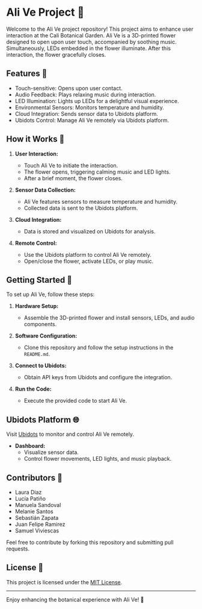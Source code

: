# Ali Ve Project 🌸

Welcome to the Ali Ve project repository! This project aims to enhance user interaction at the Cali Botanical Garden. Ali Ve is a 3D-printed flower designed to open upon user touch, accompanied by soothing music. Simultaneously, LEDs embedded in the flower illuminate. After this interaction, the flower gracefully closes.

## Features 🌼
- Touch-sensitive: Opens upon user contact.
- Audio Feedback: Plays relaxing music during interaction.
- LED Illumination: Lights up LEDs for a delightful visual experience.
- Environmental Sensors: Monitors temperature and humidity.
- Cloud Integration: Sends sensor data to Ubidots platform.
- Ubidots Control: Manage Ali Ve remotely via Ubidots platform.

## How it Works 🌱
1. **User Interaction:**
   - Touch Ali Ve to initiate the interaction.
   - The flower opens, triggering calming music and LED lights.
   - After a brief moment, the flower closes.

2. **Sensor Data Collection:**
   - Ali Ve features sensors to measure temperature and humidity.
   - Collected data is sent to the Ubidots platform.

3. **Cloud Integration:**
   - Data is stored and visualized on Ubidots for analysis.

4. **Remote Control:**
   - Use the Ubidots platform to control Ali Ve remotely.
   - Open/close the flower, activate LEDs, or play music.

## Getting Started 🚀
To set up Ali Ve, follow these steps:

1. **Hardware Setup:**
   - Assemble the 3D-printed flower and install sensors, LEDs, and audio components.

2. **Software Configuration:**
   - Clone this repository and follow the setup instructions in the `README.md`.

3. **Connect to Ubidots:**
   - Obtain API keys from Ubidots and configure the integration.

4. **Run the Code:**
   - Execute the provided code to start Ali Ve.

## Ubidots Platform 🌐
Visit [Ubidots](https://ubidots.com/) to monitor and control Ali Ve remotely.

- **Dashboard:**
  - Visualize sensor data.
  - Control flower movements, LED lights, and music playback.

## Contributors 🤝
- Laura Diaz
- Lucía Patiño
- Manuela Sandoval
- Melanie Santos
- Sebastián Zapata
- Juan Felipe Ramirez
- Samuel Viviescas

Feel free to contribute by forking this repository and submitting pull requests.

## License 📄
This project is licensed under the [MIT License](LICENSE).

---

Enjoy enhancing the botanical experience with Ali Ve! 🌺